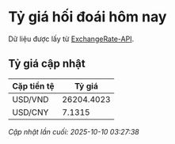 # Tỷ giá hối đoái hôm nay

Dữ liệu được lấy từ [ExchangeRate-API](https://www.exchangerate-api.com/).

## Tỷ giá cập nhật

| Cặp tiền tệ | Tỷ giá |
|---|---|
| USD/VND | 26204.4023 |
| USD/CNY | 7.1315 |

*Cập nhật lần cuối: 2025-10-10 03:27:38*

